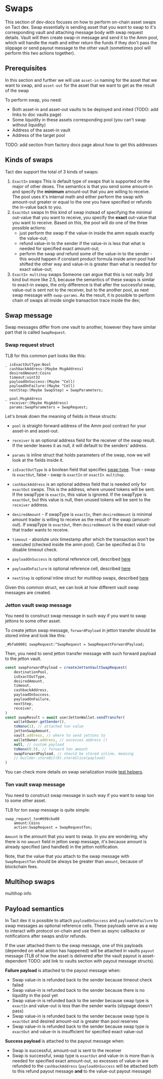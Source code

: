 # Swaps

This section of dev-docs focuses on how to perform on-chain asset swaps on Tact dex. Swap essentially is sending asset that you want to swap to it's corresponding vault and attaching message body with swap request details. Vault will then create swap-in message and send it to the Amm pool, which will handle the math and either return the funds if they don't pass the slippage or send payout message to the other vault (sometimes pool will perform this two actions together).

## Prerequisites

In this section and further we will use `asset-in` naming for the asset that we want to swap, and `asset-out` for the asset that we want to get as the result of the swap

To perform swap, you need:

- Both asset-in and asset-out vaults to be deployed and inited (TODO: add links to doc vaults page)
- Some liquidity in these assets corresponding pool (you can't swap without liquidity)
- Address of the asset-in vault
- Address of the target pool

TODO: add section from factory docs page about how to get this addresses

## Kinds of swaps

Tact dex support the total of 3 kinds of swaps:

1. `ExactIn` swaps
   This is default type of swaps that is supported on the major of other dexes. The semantics is that you send some amount-in and specify the **minimum** amount-out that you are willing to receive. The pool uses it's internal math and either perform the swap with amount-out greater or equal to the one you have specified or refunds the in-value back to you.
2. `ExactOut` swaps
   In this kind of swap instead of specifying the minimal out-value that you want to receive, you specify the **exact** out-value that you want to receive. Based on this, the pool will do one of the three possible actions:
    - just perform the swap if the value-in inside the amm equals exactly the value-out;
    - refund value-in to the sender if the value-in is less that what is needed for specified exact amount-out;
    - perform the swap _and_ refund some of the value-in to the sender - this would happen if constant product formula inside amm pool had shifted the other way and value-in is greater than what is needed for exact value-out;
3. `ExactIn multihop` swaps
   Someone can argue that this is not really 3rd kind but more like 2.5, because the semantics of these swaps is similar to exact-in swaps, the only difference is that after the successful swap, value-out is sent not to the receiver, but to the another pool, as next swap message with `swap-params`. As the result, it is possible to perform chain of swaps all inside single transaction trace inside the dex;

## Swap message

Swap messages differ from one vault to another, however they have similar part that is called `SwapRequest`.

### Swap request struct

TLB for this common part looks like this:

```tlb
_ isExactOutType:Bool
  cashbackAddress:(Maybe MsgAddress)
  desiredAmount:Coins
  timeout:uint32
  payloadOnSuccess:(Maybe ^Cell)
  payloadOnFailure:(Maybe ^Cell)
  nextStep:(Maybe SwapStep) = SwapParameters;

_ pool:MsgAddress
  receiver:(Maybe MsgAddress)
  params:SwapParameters = SwapRequest;
```

Let's break down the meaning of fields in these structs:

- `pool` is straight-forward address of the Amm pool contract for your asset-in and asset-out.

- `receiver` is an optional address field for the receiver of the swap result. If the sender leaves it as null, it will default to the senders' address.

- `params` is inline struct that holds parameters of the swap, now we will look at the fields inside it.

- `isExactOutType` is a boolean field that specifies [swap type](#kinds-of-swaps). True - swap is `exactOut`, false - swap is `exactIn` or `exactIn multihop`.

- `cashbackAddress` is an optional address field that is needed only for `exactOut` swaps. This is the address, where unused tokens will be sent. If the swapType is `exactIn`, this value is ignored. If the swapType is `exactOut`, but this value is null, then unused tokens will be sent to the `receiver` address.

- `desiredAmount` - if swapType is `exactIn`, then `desiredAmount` is minimal amount trader is willing to receive as the result of the swap (amount-out). If swapType is `exactOut`, then `desiredAmount` is the exact value-out that trader wants to receive.

- `timeout` - absolute unix timestamp after which the transaction won't be executed (checked inside the amm pool). Can be specified as 0 to disable timeout check.

- `payloadOnSuccess` is optional reference cell, described [here](#payload-semantics)

- `payloadOnFailure` is optional reference cell, described [here](#payload-semantics)

- `nextStep` is optional inline struct for multihop swaps, described [here](#multihop-swaps)

Given this common struct, we can look at how different vault swap messages are created.

### Jetton vault swap message

You need to construct swap message in such way if you want to swap jettons to some other asset.

To create jetton swap message, `forwardPayload` in jetton transfer should be stored inline and look like this:

```tlb
_#bfa68001 swapRequest:^SwapRequest = SwapRequestForwardPayload;
```

Then, you need to send jetton transfer message with such forward payload to the jetton vault.

```ts
const swapForwardPayload = createJettonVaultSwapRequest(
    destinationPool,
    isExactOutType,
    desiredAmount,
    timeout,
    cashbackAddress,
    payloadOnSuccess,
    payloadOnFailure,
    nextStep,
    receiver,
)
const swapResult = await userJettonWallet.sendTransfer(
    walletOwner.getSender(),
    toNano(1), // attached ton value
    jettonSwapAmount,
    vault.address, // where to send jettons to
    walletOwner.address, // excesses address ()
    null, // custom payload
    toNano(0.5), // forward ton amount
    swapForwardPayload, // should be stored inline, meaning
    // builder.storeBit(0).storeSlice(payload)
)
```

You can check more details on swap serialization inside [test helpers](../sources/utils/testUtils.ts).

### Ton vault swap message

You need to construct swap message in such way if you want to swap ton to some other asset.

TLB for ton swap message is quite simple:

```tlb
swap_request_ton#698cba08
    amount:Coins
    action:SwapRequest = SwapRequestTon;
```

`Amount` is the amount that you want to swap. In you are wondering, why there is no `amount` field in jetton swap message, it's because amount is already specified (and handled) in the jetton notification.

Note, that the value that you attach to the swap message with `SwapRequestTon` should be always be greater than `amount`, because of blockchain fees.

## Multihop swaps

multihop info

## Payload semantics

In Tact dex it is possible to attach `payloadOnSuccess` and `payloadOnFailure` to swap messages as optional reference cells. These payloads serve as a way to interact with protocol on-chain and use them as async callbacks or notifications after swaps and/or refunds.

If the user attached them to the swap message, one of this payloads (depended on what action has happened) will be attached in vaults `payout` message (TLB of how the asset is delivered after the vault payout is asset-dependent TODO: add link to vaults section with payout message structs).

**Failure payload** is attached to the payout message when:

- Swap value-in is refunded back to the sender because timeout check failed
- Swap value-in is refunded back to the sender because there is no liquidity in the pool yet
- Swap value-in is refunded back to the sender because swap type is `exactIn` and value-out is less than the sender wants (slippage doesn't pass)
- Swap value-in is refunded back to the sender because swap type is `exactOut` and desired amount-out is greater than pool reserves
- Swap value-in is refunded back to the sender because swap type is `exactOut` and value-in is insufficient for specified exact value-out

**Success payload** is attached to the payout message when:

- Swap is successful, amount-out is sent to the receiver
- Swap is successful, swap type is `exactOut` and value-in is more than is needed for specified exact amount-out, so excesses of value-in are refunded to the `cashbackAddress` (`payloadOnSuccess` will be attached both to this refund payout message **and** to the value-out payout message)
